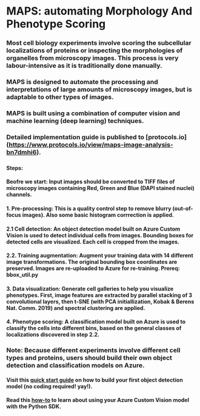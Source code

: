 # MAPS: automating Morphology And Phenotype Scoring
### Most cell biology experiments involve scoring the subcellular localizations of proteins or inspecting the morphologies of organelles from microscopy images. This process is very labour-intensive as it is traditionally done manually.
### MAPS is designed to automate the processing and interpretations of large amounts of microscopy images, but is adaptable to other types of images.
### MAPS is built using a combination of computer vision and machine learning (deep learning) techniques.
### Detailed implementation guide is published to [protocols.io] (https://www.protocols.io/view/maps-image-analysis-bn7dmhi6).
###
#### Steps:
#### __Beofre we start:__ Input images should be converted to TIFF files of microscopy images containing Red, Green and Blue (DAPI stained nuclei) channels.
#### **1. Pre-processing:** This is a quality control step to remove blurry (out-of-focus images). Also some basic histogram corrrection is applied.
#### **2.1 Cell detection:** An object detection model built on Azure Custom Vision is used to detect individual cells from images. Bounding boxes for detected cells are visualized. Each cell is cropped from the images.
#### **2.2. Training augmentation:** Augment your training data with 14 different image transformations. The original bounding box coordinates are preserved. Images are re-uploaded to Azure for re-training. Prereq: bbox_util.py
#### 3. **Data visualization:** Generate cell galleries to help you visualize phenotypes. First, image features are extracted by parallel stacking of 3 convolutional layers, then t-SNE (with PCA initiallization, Kobak & Berens Nat. Comm. 2019) and spectral clustering are applied.
#### **4. Phenotype scoring:** A classification model built on Azure is used to classify the cells into different bins, based on the general classes of localizations discovered in step 2.2.
### Note: Because different experiments involve different cell types and proteins, users should build their own object detection and classification models on Azure.
####  Visit this [quick start guide](https://docs.microsoft.com/en-us/azure/cognitive-services/custom-vision-service/get-started-build-detector) on how to build your first object detection model (no coding required! yay!).
####  Read this [how-to](https://docs.microsoft.com/en-us/azure/cognitive-services/custom-vision-service/python-tutorial) to learn about using your Azure Custom Vision model with the Python SDK.
